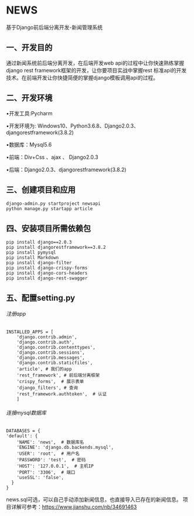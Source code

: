 # NEWS
基于Django前后端分离开发-新闻管理系统


## 一、开发目的
通过新闻系统前后端分离开发，在后端开发web api的过程中让你快速熟练掌握django rest framework框架的开发，让你要项目实战中掌握rest 标准api的开发技术。在前端开发让你快捷简便的掌握django模板调用api的过程。

## 二、开发环境
•开发工具:Pycharm

•开发环境为: Windows10、Python3.6.8、Django2.0.3、djangorestframework(3.8.2)

•数据库：Mysql5.6

•前端：Div+Css 、ajax 、 Django2.0.3

•后端：Django2.0.3、djangorestframework(3.8.2)

## 三、创建项目和应用
```
django-admin.py startproject newsapi
python manage.py startapp article
```
## 四、安装项目所需依赖包
```
pip install django==2.0.3
pip install djangorestframework==3.8.2
pip install pymysql
pip install Markdown
pip install django-filter
pip install django-crispy-forms
pip install django-cors-headers
pip install django-rest-swagger
```
## 五、配置setting.py
###### 注册app
```
INSTALLED_APPS = [
    'django.contrib.admin',
    'django.contrib.auth',
    'django.contrib.contenttypes',
    'django.contrib.sessions',
    'django.contrib.messages',
    'django.contrib.staticfiles',
    'article', # 我们的app
    'rest_framework', # 前后端分离框架
    'crispy_forms',  # 展示表单
    'django_filters', # 查询
    'rest_framework.authtoken',  # 认证
    ]
```
###### 连接mysql数据库
```
DATABASES = {
'default': {
    'NAME': 'news',  # 数据库名
    'ENGINE': 'django.db.backends.mysql',
    'USER': 'root',  # 用户名
    'PASSWORD': 'test',  # 密码
    'HOST': '127.0.0.1',  # 主机IP
    'PORT': '3306',  # 端口
    'useSSL': 'false',
  }
}
```
news.sql可选，可以自己手动添加新闻信息，也直接导入已存在的新闻信息。
项目详解可参考：https://www.jianshu.com/nb/34691463
